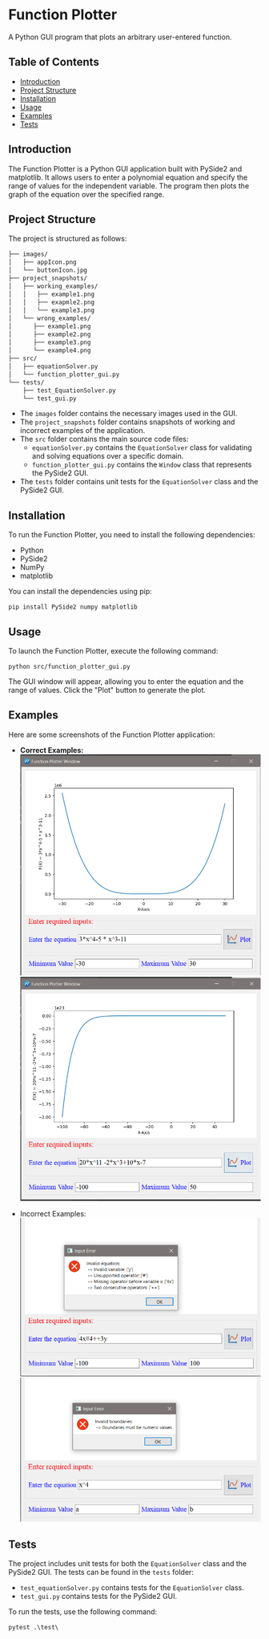 
# Function Plotter

A Python GUI program that plots an arbitrary user-entered function.

## Table of Contents

- [Introduction](#introduction)
- [Project Structure](#project-structure)
- [Installation](#installation)
- [Usage](#usage)
- [Examples](#examples)
- [Tests](#tests)
## Introduction

The Function Plotter is a Python GUI application built with PySide2 and matplotlib. It allows users to enter a polynomial equation and specify the range of values for the independent variable. The program then plots the graph of the equation over the specified range.

## Project Structure

The project is structured as follows:

```
├── images/
│   ├── appIcon.png
│   └── buttonIcon.jpg
├── project_snapshots/
│   ├── working_examples/
│   │   ├── example1.png
│   │   ├── exapmle2.png
│   │   └── example3.png
│   └── wrong_examples/
│      ├── example1.png
│      ├── example2.png
│      ├── example3.png
│      └── example4.png
├── src/
│   ├── equationSolver.py
│   └── function_plotter_gui.py
└── tests/
    ├── test_EquationSolver.py
    └── test_gui.py
```

- The `images` folder contains the necessary images used in the GUI.
- The `project_snapshots` folder contains snapshots of working and incorrect examples of the application.
- The `src` folder contains the main source code files:
  - `equationSolver.py` contains the `EquationSolver` class for validating and solving equations over a specific domain.
  - `function_plotter_gui.py` contains the `Window` class that represents the PySide2 GUI.
- The `tests` folder contains unit tests for the `EquationSolver` class and the PySide2 GUI.

## Installation

To run the Function Plotter, you need to install the following dependencies:

- Python 
- PySide2
- NumPy
- matplotlib

You can install the dependencies using pip:

```shell
pip install PySide2 numpy matplotlib
```

## Usage

To launch the Function Plotter, execute the following command:

```shell
python src/function_plotter_gui.py
```

The GUI window will appear, allowing you to enter the equation and the range of values. Click the "Plot" button to generate the plot.

## Examples

Here are some screenshots of the Function Plotter application:

- **Correct Examples:**
  ![Correct Example](project_snapshots/working_examples/example1.png)
  ![Correct Example](project_snapshots/working_examples/example3.png)

- Incorrect Examples:
  ![Incorrect Example](project_snapshots/wrong_examples/example1.png)
  ![Incorrect Example](project_snapshots/wrong_examples/example3.png)

## Tests

The project includes unit tests for both the `EquationSolver` class and the PySide2 GUI. The tests can be found in the `tests` folder:

- `test_equationSolver.py` contains tests for the `EquationSolver` class.
- `test_gui.py` contains tests for the PySide2 GUI.

To run the tests, use the following command:

```shell
pytest .\test\
```

